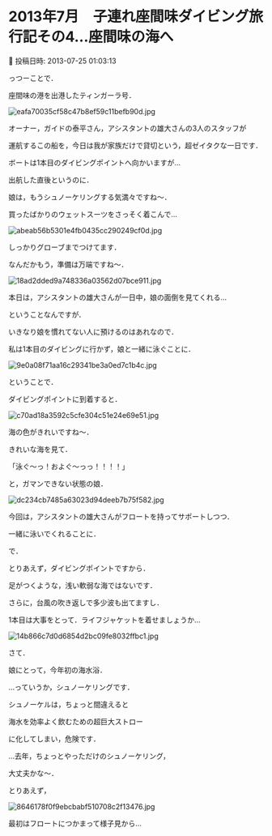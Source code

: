 # 2013年7月　子連れ座間味ダイビング旅行記その4…座間味の海へ

📅 投稿日時: 2013-07-25 01:03:13

っつーことで．





座間味の港を出港したティンガーラ号．




![eafa70035cf58c47b8ef59c11befb90d.jpg](images/eafa70035cf58c47b8ef59c11befb90d.jpg)




オーナー，ガイドの泰平さん，アシスタントの雄大さんの3人のスタッフが


運航するこの船を，今日は我が家族だけで貸切という，超ゼイタクな一日です．





ボートは1本目のダイビングポイントへ向かいますが…


出航した直後というのに．


娘は，もうシュノーケリングする気満々ですね～．


買ったばかりのウェットスーツをさっそく着こんで…




![abeab56b5301e4fb0435cc290249cf0d.jpg](images/abeab56b5301e4fb0435cc290249cf0d.jpg)




しっかりグローブまでつけてます．


なんだかもう，準備は万端ですね～．




![18ad2dded9a748336a03562d07bce911.jpg](images/18ad2dded9a748336a03562d07bce911.jpg)




本日は，アシスタントの雄大さんが一日中，娘の面倒を見てくれる…


ということなんですが．


いきなり娘を慣れてない人に預けるのはあれなので．


私は1本目のダイビングに行かず，娘と一緒に泳ぐことに．




![9e0a08f71aa16c29341be3a0ed7c1b4c.jpg](images/9e0a08f71aa16c29341be3a0ed7c1b4c.jpg)







ということで．


ダイビングポイントに到着すると．




![c70ad18a3592c5cfe304c51e24e69e51.jpg](images/c70ad18a3592c5cfe304c51e24e69e51.jpg)




海の色がきれいですね～．





きれいな海を見て．


「泳ぐ～っ！およぐ～っっ！！！！」


と，ガマンできない状態の娘．




![dc234cb7485a63023d94deeb7b75f582.jpg](images/dc234cb7485a63023d94deeb7b75f582.jpg)




今回は，アシスタントの雄大さんがフロートを持ってサポートしつつ．


一緒に泳いでくれることに．





で．


とりあえず，ダイビングポイントですから．


足がつくような，浅い軟弱な海ではないです．


さらに，台風の吹き返しで多少波も出てますし．


1本目は大事をとって．ライフジャケットを着せましょうか…




![14b866c7d0d6854d2bc09fe8032ffbc1.jpg](images/14b866c7d0d6854d2bc09fe8032ffbc1.jpg)







さて．


娘にとって，今年初の海水浴．


…っていうか，シュノーケリングです．


シュノーケルは，ちょっと間違えると


海水を効率よく飲むための超巨大ストロー


に化してしまい，危険です．


…去年，ちょっとやっただけのシュノーケリング，


大丈夫かな～．





とりあえず，




![8646178f0f9ebcbabf510708c2f13476.jpg](images/8646178f0f9ebcbabf510708c2f13476.jpg)




最初はフロートにつかまって様子見から…
